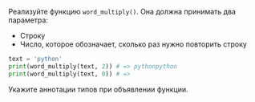 Реализуйте функцию `word_multiply()`. Она должна принимать два параметра:

* Строку
* Число, которое обозначает, сколько раз нужно повторить строку

```python
text = 'python'
print(word_multiply(text, 2)) # => pythonpython
print(word_multiply(text, 0)) # => 
```

Укажите аннотации типов при объявлении функции.
